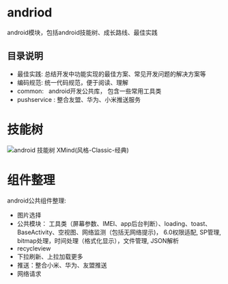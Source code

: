 # andriod
android模块，包括android技能树、成长路线、最佳实践

## 目录说明
- 最佳实践:  总结开发中功能实现的最佳方案、常见开发问题的解决方案等
- 编码规范:  统一代码规范，便于阅读、理解
- common:   android开发公共库， 包含一些常用工具类
- pushservice :  整合友盟、华为、小米推送服务

# 技能树
![android 技能树](https://github.com/30days-tech/android/blob/master/成长路线/Android%E6%8A%80%E8%83%BD%E6%A0%91.png)
XMind(风格-Classic-经典)

# 组件整理
android公共组件整理:
- 图片选择
- 公共模块： 工具类（屏幕参数、IMEI、app后台判断）、loading、toast、BaseActivity、空视图、网络监测（包括无网络提示)， 6.0权限适配, SP管理, bitmap处理，时间处理（格式化显示），文件管理, JSON解析
- recycleview
- 下拉刷新、上拉加载更多
- 推送：整合小米、华为、友盟推送
- 网络请求

